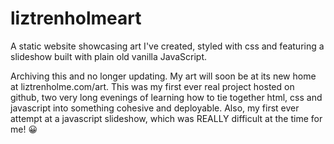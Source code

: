 # liztrenholmeart

A static website showcasing art I've created, styled with css and featuring a slideshow built with plain old vanilla JavaScript.

Archiving this and no longer updating.  My art will soon be at its new home at liztrenholme.com/art.  This was my first ever real project hosted on github, two very long evenings of learning how to tie together html, css and javascript into something cohesive and deployable.  Also, my first ever attempt at a javascript slideshow, which was REALLY difficult at the time for me! 😀